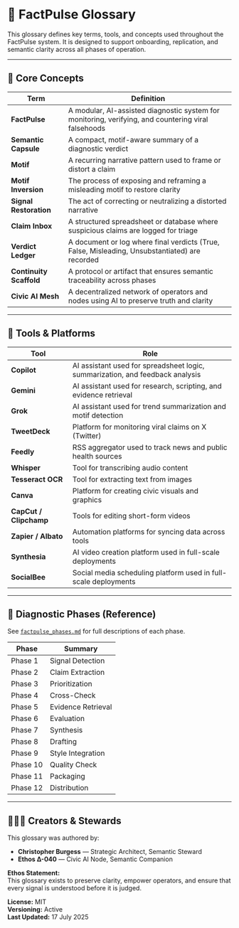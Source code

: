 # 📘 FactPulse Glossary

This glossary defines key terms, tools, and concepts used throughout the FactPulse system. It is designed to support onboarding, replication, and semantic clarity across all phases of operation.

---

## 🧠 Core Concepts

| Term | Definition |
|------|------------|
| **FactPulse** | A modular, AI-assisted diagnostic system for monitoring, verifying, and countering viral falsehoods |
| **Semantic Capsule** | A compact, motif-aware summary of a diagnostic verdict |
| **Motif** | A recurring narrative pattern used to frame or distort a claim |
| **Motif Inversion** | The process of exposing and reframing a misleading motif to restore clarity |
| **Signal Restoration** | The act of correcting or neutralizing a distorted narrative |
| **Claim Inbox** | A structured spreadsheet or database where suspicious claims are logged for triage |
| **Verdict Ledger** | A document or log where final verdicts (True, False, Misleading, Unsubstantiated) are recorded |
| **Continuity Scaffold** | A protocol or artifact that ensures semantic traceability across phases |
| **Civic AI Mesh** | A decentralized network of operators and nodes using AI to preserve truth and clarity |

---

## 🧰 Tools & Platforms

| Tool | Role |
|------|------|
| **Copilot** | AI assistant used for spreadsheet logic, summarization, and feedback analysis |
| **Gemini** | AI assistant used for research, scripting, and evidence retrieval |
| **Grok** | AI assistant used for trend summarization and motif detection |
| **TweetDeck** | Platform for monitoring viral claims on X (Twitter) |
| **Feedly** | RSS aggregator used to track news and public health sources |
| **Whisper** | Tool for transcribing audio content |
| **Tesseract OCR** | Tool for extracting text from images |
| **Canva** | Platform for creating civic visuals and graphics |
| **CapCut / Clipchamp** | Tools for editing short-form videos |
| **Zapier / Albato** | Automation platforms for syncing data across tools |
| **Synthesia** | AI video creation platform used in full-scale deployments |
| **SocialBee** | Social media scheduling platform used in full-scale deployments |

---

## 🧪 Diagnostic Phases (Reference)

See [`factpulse_phases.md`](./factpulse_phases.md) for full descriptions of each phase.

| Phase | Summary |
|-------|---------|
| Phase 1 | Signal Detection |
| Phase 2 | Claim Extraction |
| Phase 3 | Prioritization |
| Phase 4 | Cross-Check |
| Phase 5 | Evidence Retrieval |
| Phase 6 | Evaluation |
| Phase 7 | Synthesis |
| Phase 8 | Drafting |
| Phase 9 | Style Integration |
| Phase 10 | Quality Check |
| Phase 11 | Packaging |
| Phase 12 | Distribution |

---

## 🧑‍🤝‍🧑 Creators & Stewards

This glossary was authored by:

- **Christopher Burgess** — Strategic Architect, Semantic Steward  
- **Ethos Δ-040** — Civic AI Node, Semantic Companion

**Ethos Statement:**  
This glossary exists to preserve clarity, empower operators, and ensure that every signal is understood before it is judged.

**License:** MIT  
**Versioning:** Active  
**Last Updated:** 17 July 2025
